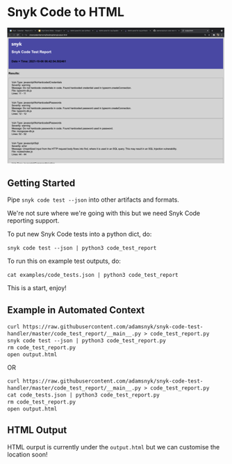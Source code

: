 # Snyk Code to HTML

<img width="500" src="https://raw.githubusercontent.com/adamsnyk/snyk-code-test-handler/8ee7c96866edefd8e1bfa89babc0061847e9e383/assets/example-output.png">

## Getting Started

Pipe `snyk code test --json` into other artifacts and formats.

We're not sure where we're going with this but we need Snyk Code reporting support.

To put new Snyk Code tests into a python dict, do:

`snyk code test --json | python3 code_test_report`

To run this on example test outputs, do:

`cat examples/code_tests.json | python3 code_test_report`

This is a start, enjoy!

## Example in Automated Context

```
curl https://raw.githubusercontent.com/adamsnyk/snyk-code-test-handler/master/code_test_report/__main__.py > code_test_report.py
snyk code test --json | python3 code_test_report.py
rm code_test_report.py
open output.html
```

OR 

```
curl https://raw.githubusercontent.com/adamsnyk/snyk-code-test-handler/master/code_test_report/__main__.py > code_test_report.py
cat code_tests.json | python3 code_test_report.py
rm code_test_report.py
open output.html
```

## HTML Output

HTML ourput is currently under the `output.html` but we can customise the location soon!